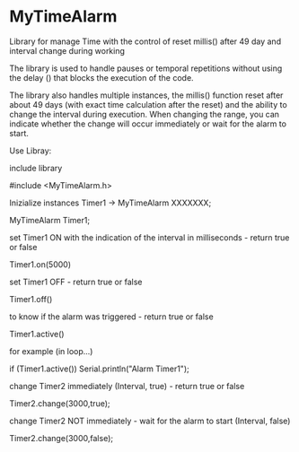 # MyTimeAlarm
Library for manage Time with the control of reset millis() after 49 day and interval change during working


The library is used to handle pauses or temporal repetitions without using the delay () that blocks the execution of the code.

The library also handles multiple instances, the millis() function reset after about 49 days (with exact time calculation after the reset) and the ability to change the interval during execution.
When changing the range, you can indicate whether the change will occur immediately or wait for the alarm to start.


Use Libray:

include library

#include <MyTimeAlarm.h>


Inizialize instances Timer1 -> MyTimeAlarm XXXXXXX;

MyTimeAlarm Timer1;


set Timer1 ON with the indication of the interval in milliseconds - return true or false

Timer1.on(5000) 


set Timer1 OFF - return true or false

Timer1.off()


to know if the alarm was triggered - return true or false

Timer1.active()


for example (in loop...)

if (Timer1.active()) Serial.println("Alarm Timer1");


change Timer2 immediately (Interval, true) - return true or false

Timer2.change(3000,true);


change Timer2 NOT immediately  - wait for the alarm to start (Interval, false)

Timer2.change(3000,false);
